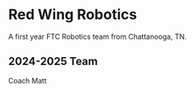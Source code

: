 # Red Wing Robotics

A first year FTC Robotics team from Chattanooga, TN.

## 2024-2025 Team
Coach Matt
